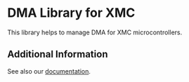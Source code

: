 # DMA Library for XMC

This library helps to manage DMA for XMC microcontrollers.

## Additional Information
See also our [documentation](https://xmc-arduino.readthedocs.io/en/latest/builtin-libraries.html).